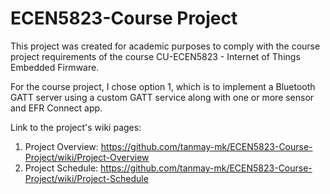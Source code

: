 # ECEN5823-Course Project

This project was created for academic purposes to comply with the course project requirements of the course CU-ECEN5823 - Internet of Things Embedded Firmware.  
  
For the course project, I chose option 1, which is to implement a Bluetooth GATT server using a custom GATT service along with one or more sensor and EFR Connect app.  
  
Link to the project's wiki pages:  
1. Project Overview: https://github.com/tanmay-mk/ECEN5823-Course-Project/wiki/Project-Overview  
2. Project Schedule: https://github.com/tanmay-mk/ECEN5823-Course-Project/wiki/Project-Schedule   
